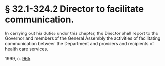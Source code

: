 # § 32.1-324.2 Director to facilitate communication.

<p>In carrying out his duties under this chapter, the Director shall report to the Governor and members of the General Assembly the activities of facilitating communication between the Department and providers and recipients of health care services.</p><p>1999, c. <a href='http://lis.virginia.gov/cgi-bin/legp604.exe?991+ful+CHAP0965'>965</a>.</p>
